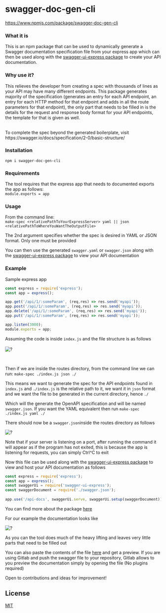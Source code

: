 # swagger-doc-gen-cli

https://www.npmjs.com/package/swagger-doc-gen-cli

### What it is

This is an npm package that can be used to dynamically generate a Swagger documentation specification file from your express app which can then be used along with the [swagger-ui-express package](https://www.npmjs.com/package/swagger-ui-express) to create your API documentation. 

### Why use it?
This relieves the developer from creating a spec with thousands of lines as your API may have many different endpoints. This package generates majority of the specification (generates an entry for each API endpoint, an entry for each HTTP method for that endpoint and adds in all the route parameters for that endpoint), the only part that needs to be filled in is the details for the request and response body format for your API endpoints, the template for that is given as well.

<br/>
To complete the spec beyond the generated boilerplate, visit https://swagger.io/docs/specification/2-0/basic-structure/

### Installation

```npm i swagger-doc-gen-cli```

### Requirements
The tool requires that the express app that needs to documented exports the app as follows: <br/>
```module.exports = app```

### Usage
From the command line: <br/>
```make-spec <relativePathToYourExpressServer> yaml || json <relativePathToWhereYouWantTheOutputFile>```

The 2nd argument specifies whether the spec is desired in YAML or JSON format. Only one must be provided

You can then use the generated ```swagger.yaml``` or ```swagger.json``` along with the [swagger-ui-express package](https://www.npmjs.com/package/swagger-ui-express) to view your API documentation

### Example

Sample express app

```js
const express = require('express');
const app = express();

app.get('/api/1/:someParam', (req,res) => res.send('myapi'));
app.post('/api/1/:someParam', (req,res) => res.send('myapi'));
app.delete('/api/1/:someParam', (req,res) => res.send('myapi'));
app.put('/api/1/:someParam', (req,res) => res.send('myapi'));

app.listen(3000);
module.exports = app;
```

Assuming the code is inside ```index.js``` and the file structure is as follows 
<br>
<br>
![?](https://cdn.mathpix.com/snip/images/P4dP3oo-Kptlei8_JmpKorTOoxxdEFMgtgLtnbo0Wtw.original.fullsize.png)

<br>

Then if we are inside the routes directory, from the command line we can run:
```make-spec ./index.js json ./```

This means we want to generate the spec for the API endpoints found in ```index.js``` and ```./index.js``` is the relative path to it, we want it in ```json``` format and we want the file to be generated in the current directory, hence ```./```

Which will the generate the OpenAPI specification and will be named ```swagger.json```. If you want the YAML equivalent then run ```make-spec ./index.js yaml ./```
 
There should now be a ```swagger.json```inside the routes directory as follows

![?](https://cdn.mathpix.com/snip/images/LJhqorjFf0TsSi9v8ktScOcrRmyqOIXZwdBl56NemRQ.original.fullsize.png)

Note that if your server is listening on a port, after running the command it will appear as if the program has not exited, this is because the app is listening for requests, you can simply Ctrl^C to exit 

Now this file can be used along with the [swagger-ui-express package](https://www.npmjs.com/package/swagger-ui-express) to view and host your API documentation as follows

```js
const express = require('express');
const app = express();
const swaggerUi = require('swagger-ui-express');
const swaggerDocument = require('./swagger.json');
 
app.use('/api-docs', swaggerUi.serve, swaggerUi.setup(swaggerDocument));
```

You can find more about the package [here](https://www.npmjs.com/package/swagger-ui-express)

For our example the documentation looks like

![?](https://cdn.mathpix.com/snip/images/ZQaXC_rvFCUBVBqwHKXSZVFXAmS0tiOJC_y1-rNBSVU.original.fullsize.png)

As you can the tool does much of the heavy lifting and leaves very little parts that need to be filled out

You can also paste the contents of the file [here](https://editor.swagger.io/) and get a preview. If you are using Gitlab and push the swagger file to your repository, Gitlab allows to you preview the documentation simply by opening the file (No plugins required)

Open to contributions and ideas for improvement!


## License

[MIT](https://github.com/shazil-arif/swagger-doc-gen-cli/blob/master/LICENSE)
